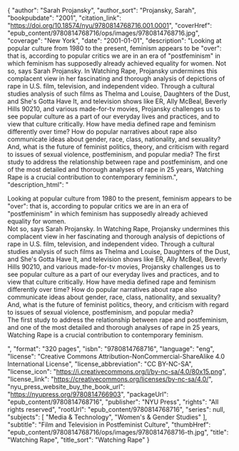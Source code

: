 {
  "author": "Sarah Projansky",
  "author_sort": "Projansky, Sarah",
  "bookpubdate": "2001",
  "citation_link": "https://doi.org/10.18574/nyu/9780814768716.001.0001",
  "coverHref": "epub_content/9780814768716/ops/images/9780814768716.jpg",
  "coverage": "New York",
  "date": "2001-01-01",
  "description": "Looking at popular culture from 1980 to the present, feminism appears to be \"over\": that is, according to popular critics we are in an era of \"postfeminism\" in which feminism has supposedly already achieved equality for women. Not so, says Sarah Projansky. In Watching Rape, Projansky undermines this complacent view in her fascinating and thorough analysis of depictions of rape in U.S. film, television, and independent video. Through a cultural studies analysis of such films as Thelma and Louise, Daughters of the Dust, and She's Gotta Have It, and television shows like ER, Ally McBeal, Beverly Hills 90210, and various made-for-tv movies, Projansky challenges us to see popular culture as a part of our everyday lives and practices, and to view that culture critically. How have media defined rape and feminism differently over time? How do popular narratives about rape also communicate ideas about gender, race, class, nationality, and sexuality? And, what is the future of feminist politics, theory, and criticism with regard to issues of sexual violence, postfeminism, and popular media? The first study to address the relationship between rape and postfeminism, and one of the most detailed and thorough analyses of rape in 25 years, Watching Rape is a crucial contribution to contemporary feminism.",
  "description_html": "<p>Looking at popular culture from 1980 to the present, feminism appears to be \"over\": that is, according to popular critics we are in an era of \"postfeminism\" in which feminism has supposedly already achieved equality for women.<br> Not so, says Sarah Projansky. In Watching Rape, Projansky undermines this complacent view in her fascinating and thorough analysis of depictions of rape in U.S. film, television, and independent video. Through a cultural studies analysis of such films as Thelma and Louise, Daughters of the Dust, and She's Gotta Have It, and television shows like ER, Ally McBeal, Beverly Hills 90210, and various made-for-tv movies, Projansky challenges us to see popular culture as a part of our everyday lives and practices, and to view that culture critically. How have media defined rape and feminism differently over time? How do popular narratives about rape also communicate ideas about gender, race, class, nationality, and sexuality? And, what is the future of feminist politics, theory, and criticism with regard to issues of sexual violence, postfeminism, and popular media?<br> The first study to address the relationship between rape and postfeminism, and one of the most detailed and thorough analyses of rape in 25 years, Watching Rape is a crucial contribution to contemporary feminism.</p>",
  "format": "320 pages",
  "isbn": "9780814768716",
  "language": "eng",
  "license": "Creative Commons Attribution-NonCommercial-ShareAlike 4.0 International License",
  "license_abbreviation": "CC BY-NC-SA",
  "license_icon": "https://i.creativecommons.org/l/by-nc-sa/4.0/80x15.png",
  "license_link": "https://creativecommons.org/licenses/by-nc-sa/4.0/",
  "nyu_press_website_buy_the_book_url": "https://nyupress.org/9780814766903",
  "packageUrl": "epub_content/9780814768716",
  "publisher": "NYU Press",
  "rights": "All rights reserved",
  "rootUrl": "epub_content/9780814768716",
  "series": null,
  "subjects": [
    "Media & Technology",
    "Women's & Gender Studies"
  ],
  "subtitle": "Film and Television in Postfeminist Culture",
  "thumbHref": "epub_content/9780814768716/ops/images/9780814768716-th.jpg",
  "title": "Watching Rape",
  "title_sort": "Watching Rape"
}
